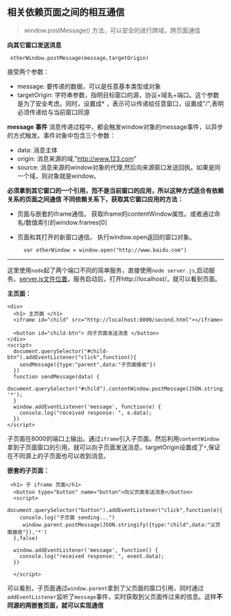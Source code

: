 ## 相关依赖页面之间的相互通信 ##
> window.postMessage() 方法，可以安全的进行跨域，跨页面通信

**向其它窗口发送消息**
```
 otherWindow.postMessage(message,targetOrigin)
```
接受两个参数：
- message: 要传递的数据，可以是任意基本类型或对象
- targetOrigin: 字符串参数，指明目标窗口的源，协议+域名+端口。这个参数是为了安全考虑。同时，设置成* ，表示可以传递给任意窗口，设置成"/",表明必须传递给与当前窗口同源

**message 事件**
  消息传递过程中，都会触发window对象的message事件，以异步的方式触发。事件对象中包含三个参数：
   - data: 消息主体
   - origin: 消息来源的域,"http://www.123.com"
   - source: 消息来源的window对象的代理,然后向来源窗口发送回执。如果是同一个域，则对象就是window。

**必须拿到其它窗口的一个引用，而不是当前窗口的应用，所以这种方式适合有依赖关系的页面之间通信**
**不同依赖关系下，获取其它窗口应用的方法：**
- 页面与嵌套的iframe通信。
    获取iframe的contentWindow属性。或者通过命名/数值索引的window.frames[0]

- 页面和其打开的新窗口通信。
    执行window.open返回的窗口对象。
    ```
      var otherWindow = window.open("http://www.baidu.com")
    ```
***
这里使用`node`起了两个端口不同的简单服务，直接使用`node server.js`,启动服务。[server.js文件位置](./server.js)，服务启动后，打开http://localhost/，就可以看到页面。

**主页面：**
```
<div>
  <h1> 主页面 </h1>
  <iframe id="child" src="http://localhost:8000/second.html"></iframe>

  <button id="child-btn"> 向子页面发送消息 </button>
</div>
<script>
  document.querySelector("#child-btn").addEventListener("click",function(){
    sendMessage({type:"parent",data:"子页面接收"})
  })
  function sendMessage(data) {
    document.querySelector("#child").contentWindow.postMessage(JSON.stringify(data), '*');
  }
  window.addEventListener('message', function(e) {
    console.log("received response: ", e.data);
  })
</script>
```
子页面在8000的端口上输出。通过`iframe`引入子页面。然后利用`contentWindow`拿到子页面窗口的引用，就可以向子页面发送消息，targetOrigin设置成了`*`,保证在不同源上的子页面也可以收到消息。

**嵌套的子页面：**
```
 <h1> 子 iframe 页面</h1>
  <button type="button" name="button">向父页面发送消息</button>
  <script>
  document.querySelector("button").addEventListener("click",function(e){
    console.log("子页面 sending...")
     window.parent.postMessage(JSON.stringify({type:"child",data:"父页面接收"}),'*')
  },false)

  window.addEventListener('message', function() {
    console.log("received response: ", event.data);
  })

  </script>
```
 可以看到，子页面通过`window.parent`拿到了父页面的窗口引用，同时通过`addEventListener`监听了`message`事件，实时获取到父页面传过来的信息。这样**不同源的两嵌套页面，就可以实现通信**
